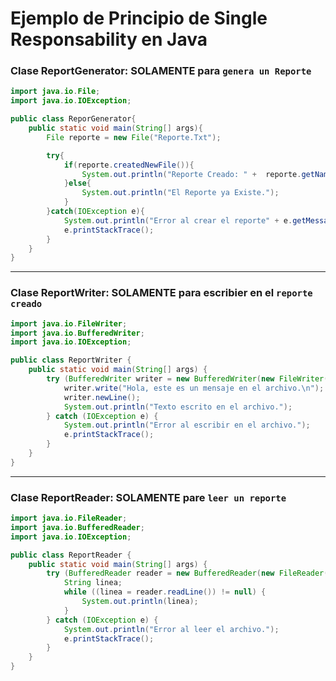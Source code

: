 # Ejemplo de Principio de Single Responsability en Java

### **Clase ReportGenerator:** SOLAMENTE para `genera un Reporte`
```java
import java.io.File;
import java.io.IOException;

public class ReporGenerator{
    public static void main(String[] args){
        File reporte = new File("Reporte.Txt");

        try{
            if(reporte.createdNewFile()){
                System.out.println("Reporte Creado: " +  reporte.getName());
            }else{
                System.out.println("El Reporte ya Existe.");
            }   
        }catch(IOException e){
            System.out.println("Error al crear el reporte" + e.getMessage());
            e.printStackTrace();
        }
    }
}
```
---
### **Clase ReportWriter:** SOLAMENTE para escribier en el `reporte creado`
```java
import java.io.FileWriter;
import java.io.BufferedWriter;
import java.io.IOException;

public class ReportWriter {
    public static void main(String[] args) {
        try (BufferedWriter writer = new BufferedWriter(new FileWriter("Reporte.txt", true))) {
            writer.write("Hola, este es un mensaje en el archivo.\n");
            writer.newLine();
            System.out.println("Texto escrito en el archivo.");
        } catch (IOException e) {
            System.out.println("Error al escribir en el archivo.");
            e.printStackTrace();
        }
    }
}
```
---
### **Clase ReportReader:** SOLAMENTE pare `leer un reporte`
```java
import java.io.FileReader;
import java.io.BufferedReader;
import java.io.IOException;

public class ReportReader {
    public static void main(String[] args) {
        try (BufferedReader reader = new BufferedReader(new FileReader("Report.txt"))) {
            String linea;
            while ((linea = reader.readLine()) != null) {
                System.out.println(linea);
            }
        } catch (IOException e) {
            System.out.println("Error al leer el archivo.");
            e.printStackTrace();
        }
    }
}
```